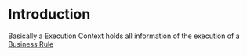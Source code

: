 # Introduction #

Basically a Execution Context holds all information of the execution of a [Business Rule](RuleEngine.md)
